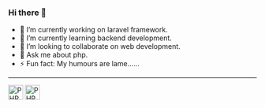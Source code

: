 ### Hi there 👋

- 🔭 I’m currently working on laravel framework.
- 🌱 I’m currently learning backend development.
- 👯 I’m looking to collaborate on web development.
- 💬 Ask me about php.
- ⚡ Fun fact: My humours are lame......
<hr>
<img src="https://www.php.net/images/logos/new-php-logo.svg" alt="PHP" width="auto" height="30">
<img src="[https://www.php.net/images/logos/new-php-logo.svg](https://upload.wikimedia.org/wikipedia/commons/thumb/9/9a/Laravel.svg/1200px-Laravel.svg.png)" alt="PHP" width="auto" height="30">
